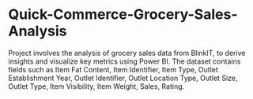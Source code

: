 # Quick-Commerce-Grocery-Sales-Analysis
Project involves the analysis of grocery sales data from BlinkIT, to derive insights and visualize key metrics using Power BI. The dataset contains fields such as Item Fat Content, Item Identifier, Item Type, Outlet Establishment Year, Outlet Identifier, Outlet Location Type, Outlet Size, Outlet Type, Item Visibility, Item Weight, Sales, Rating.
